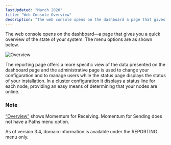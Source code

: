 ```yaml
---
lastUpdated: "March 2020"
title: "Web Console Overview"
description: "The web console opens on the dashboard a page that gives you a quick overview of the state of your system The menu options are as shown below Figure 3 1 Overview The reporting page offers a more specific view of the data presented on the dashboard page and the..."
---
```


The web console opens on the dashboard—a page that gives you a quick overview of the state of your system. The menu options are as shown below.

<a name="figure_console_overview"></a> 


![Overview](images/web3/overview.png)

The reporting page offers a more specific view of the data presented on the dashboard page and the administrative page is used to change your configuration and to manage users while the status page displays the status of your installation. In a cluster configuration it displays a status line for each node, providing an easy means of determining that your nodes are online.

### Note

[“Overview”](/momentum/3/3-reference/web-3-overview#figure_console_overview) shows Momentum for Receiving. Momentum for Sending does not have a Paths menu option.

As of version 3.4, domain information is available under the REPORTING menu only.
